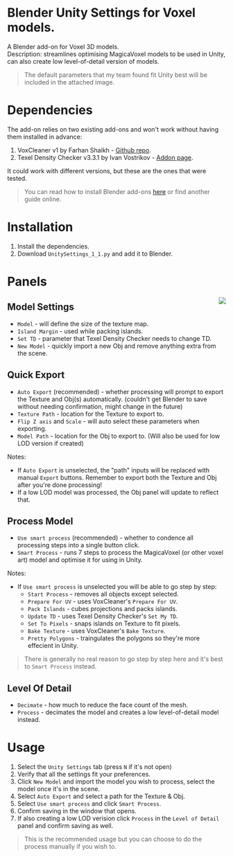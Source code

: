 # Blender Unity Settings for Voxel models.

A Blender add-on for Voxel 3D models.<br>
Description: streamlines optimising MagicaVoxel models to be used in Unity, can also create low level-of-detail version of models.<br>
> The default parameters that my team found fit Unity best will be included in the attached image.

# Dependencies

The add-on relies on two existing add-ons and won't work without having them installed in advance:
1. VoxCleaner v1 by Farhan Shaikh - [Github repo](https://github.com/TheStrokeForge/Vox-Cleaner).
2. Texel Density Checker v3.3.1 by Ivan Vostrikov - [Addon page](https://mrven.gumroad.com/l/CEIOR).

It could work with different versions, but these are the ones that were tested.<br>
> You can read how to install Blender add-ons [here](https://docs.blender.org/manual/en/latest/editors/preferences/addons.html) or find another guide online.

# Installation

1. Install the dependencies.
2. Download `UnitySettings_1_1.py` and add it to Blender.

# Panels
<img align="right" src="https://github.com/ElenaChes/Node-Js-Express-MVC-Web-App/assets/54331769/12dcbccd-a079-4113-938f-9ded5fd425f5">

## Model Settings
- `Model` - will define the size of the texture map.
- `Island Margin` - used while packing islands.
- `Set TD` - parameter that Texel Density Checker needs to change TD.
- `New Model` - quickly import a new Obj and remove anything extra from the scene.

## Quick Export
- `Auto Export` (recommended) - whether processing will prompt to export the Texture and Obj(s) automatically. (couldn't get Blender to save without needing confirmation, might change in the future)
- `Texture Path` - location for the Texture to export to.
- `Flip Z axis` and `Scale` - will auto select these parameters when exporting.
- `Model Path` - location for the Obj to export to. (Will also be used for low LOD version if created)

Notes:
- If `Auto Export` is unselected, the "path" inputs will be replaced with manual `Export` buttons. Remember to export both the Texture and Obj after you're done processing!
- If a low LOD model was processed, the Obj panel will update to reflect that.

## Process Model
- `Use smart process` (recommended) - whether to condence all processing steps into a single button click.
- `Smart Process` - runs 7 steps to process the MagicaVoxel (or other voxel art) model and optimise it for using in Unity.

Notes:
- If `Use smart process` is unselected you will be able to go step by step:
  - `Start Process` - removes all objects except selected.
  - `Prepare For UV` - uses VoxCleaner's `Prepare For UV`.
  - `Pack Islands` - cubes projections and packs islands.
  - `Update TD` - uses Texel Density Checker's `Set My TD`.
  - `Set To Pixels` - snaps islands on Texture to fit pixels.
  - `Bake Texture` - uses VoxCleaner's `Bake Texture`.
  - `Pretty Polygons` - traingulates the polygons so they're more effecient in Unity.
> There is generally no real reason to go step by step here and it's best to `Smart Process` instead.

## Level Of Detail
- `Decimate` - how much to reduce the face count of the mesh.
- `Process` - decimates the model and creates a low level-of-detail model instead.

# Usage
 
1. Select the `Unity Settings` tab (press `N` if it's not open)
2. Verify that all the settings fit your preferences.
3. Click `New Model` and import the model you wish to process, select the model once it's in the scene.
4. Select `Auto Export` and select a path for the Texture & Obj.
6. Select `Use smart process` and click `Smart Process`.
7. Confirm saving in the window that opens.
8. If also creating a low LOD verision click `Process` in the `Level of Detail` panel and confirm saving as well.
> This is the recommended usage but you can choose to do the process manually if you wish to.

     
   
   
